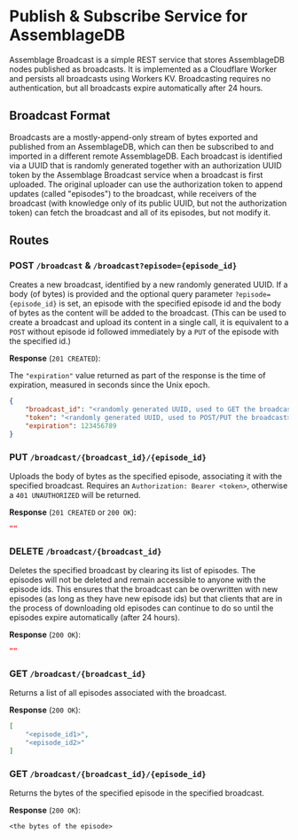 # Publish & Subscribe Service for AssemblageDB

Assemblage Broadcast is a simple REST service that stores AssemblageDB nodes
published as broadcasts. It is implemented as a Cloudflare Worker and persists
all broadcasts using Workers KV. Broadcasting requires no authentication, but
all broadcasts expire automatically after 24 hours.

## Broadcast Format

Broadcasts are a mostly-append-only stream of bytes exported and published from
an AssemblageDB, which can then be subscribed to and imported in a different
remote AssemblageDB. Each broadcast is identified via a UUID that is randomly
generated together with an authorization UUID token by the Assemblage Broadcast
service when a broadcast is first uploaded. The original uploader can use the
authorization token to append updates (called "episodes") to the broadcast,
while receivers of the broadcast (with knowledge only of its public UUID, but
not the authorization token) can fetch the broadcast and all of its episodes,
but not modify it.

## Routes

### **POST** `/broadcast` & `/broadcast?episode={episode_id}`

Creates a new broadcast, identified by a new randomly generated UUID. If a body
(of bytes) is provided and the optional query parameter `?episode={episode_id}`
is set, an episode with the specified episode id and the body of bytes as the
content will be added to the broadcast. (This can be used to create a broadcast
and upload its content in a single call, it is equivalent to a `POST` without
episode id followed immediately by a `PUT` of the episode with the specified
id.)

**Response** (`201 CREATED`):

The `"expiration"` value returned as part of the response is the time of
expiration, measured in seconds since the Unix epoch.

```json
{
    "broadcast_id": "<randomly generated UUID, used to GET the broadcast>",
    "token": "<randomly generated UUID, used to POST/PUT the broadcast>",
    "expiration": 123456789
}
```

### **PUT** `/broadcast/{broadcast_id}/{episode_id}`

Uploads the body of bytes as the specified episode, associating it with the
specified broadcast. Requires an `Authorization: Bearer <token>`, otherwise a
`401 UNAUTHORIZED` will be returned.

**Response** (`201 CREATED` or `200 OK`):

```json
""
```

### **DELETE** `/broadcast/{broadcast_id}`

Deletes the specified broadcast by clearing its list of episodes. The episodes
will not be deleted and remain accessible to anyone with the episode ids. This
ensures that the broadcast can be overwritten with new episodes (as long as they
have new episode ids) but that clients that are in the process of downloading
old episodes can continue to do so until the episodes expire automatically
(after 24 hours).

**Response** (`200 OK`):

```json
""
```

### **GET** `/broadcast/{broadcast_id}`

Returns a list of all episodes associated with the broadcast.

**Response** (`200 OK`):

```json
[
    "<episode_id1>",
    "<episode_id2>"
]
```

### **GET** `/broadcast/{broadcast_id}/{episode_id}`

Returns the bytes of the specified episode in the specified broadcast.

**Response** (`200 OK`):

```text
<the bytes of the episode>
```
